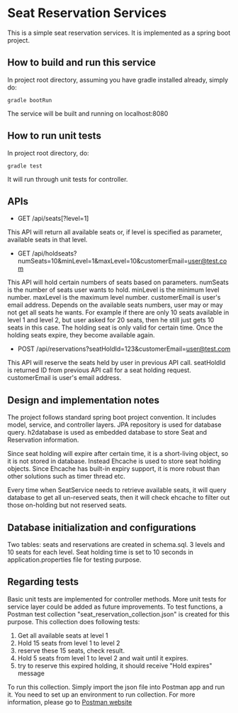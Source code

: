 # Seat Reservation Services

This is a simple seat reservation services. It is implemented as a spring boot project. 

## How to build and run this service
 
In project root directory, assuming you have gradle installed already, simply do:

```gradle bootRun```

The service will be built and running on localhost:8080

## How to run unit tests

In project root directory, do:

```gradle test```

It will run through unit tests for controller.

## APIs

   * GET /api/seats[?level=1]
   
   This API will return all available seats or, if level is specified as parameter, 
   available seats in that level.
   
   * GET /api/holdseats?numSeats=10&minLevel=1&maxLevel=10&customerEmail=user@test.com
   
   This API will hold certain numbers of seats based on parameters. numSeats is the number 
   of seats user wants to hold. minLevel is the minimum level number. maxLevel is the maximum
   level number. customerEmail is user's email address. Depends on the available seats numbers,
   user may or may not get all seats he wants. For example if there are only 10 seats available
   in level 1 and level 2, but user asked for 20 seats, then he still just gets 10 seats in this
   case. The holding seat is only valid for certain time. Once the holding seats expire, they become
   available again.
   
   * POST /api/reservations?seatHoldId=123&customerEmail=user@test.com
   
   This API will reserve the seats held by user in previous API call. seatHoldId is returned ID
   from previous API call for a seat holding request. customerEmail is user's email address.
   
## Design and implementation notes

The project follows standard spring boot project convention. It includes model, service, and controller layers.
JPA repository is used for database query. h2database is used as embedded database to store Seat and Reservation information.

Since seat holding will expire after certain time, it is a short-living object, so it is not stored
in database. Instead Ehcache is used to store seat holding objects. Since Ehcache has built-in expiry support,
it is more robust than other solutions such as timer thread etc.

Every time when SeatService needs to retrieve available seats, it will query database to get all
un-reserved seats, then it will check ehcache to filter out those on-holding but not reserved seats.

## Database initialization and configurations

Two tables: seats and reservations are created in schema.sql. 3 levels and 10 seats for each level.
Seat holding time is set to 10 seconds in application.properties file for testing purpose.


## Regarding tests

Basic unit tests are implemented for controller methods. More unit tests for service layer could be added as future improvements.
To test functions, a Postman test collection "seat_reservation_collection.json" is created for this purpose. This collection does following tests:

1. Get all available seats at level 1
2. Hold 15 seats from level 1 to level 2
3. reserve these 15 seats, check result.
4. Hold 5 seats from level 1 to level 2 and wait until it expires.
5. try to reserve this expired holding, it should receive "Hold expires" message

To run this collection. Simply import the json file into Postman app and run it. You need to set up an environment to run collection. 
For more information, please go to [Postman website](https://www.getpostman.com/postman)

   
    